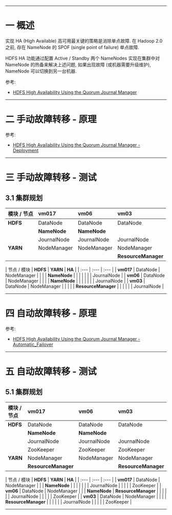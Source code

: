 


---

# 一 概述

实现 HA (High Available) 高可用最关键的策略是消除单点故障. 在 Hadoop 2.0 之前, 存在 NameNode 的 SPOF (single point of failure) 单点故障.

HDFS HA 功能通过配置 Active / Standby 两个 NameNodes 实现在集群中对 NameNode 的热备来解决上述问题, 如果出现故障 (或机器需要升级维护), NameNode 可以切换到另一台机器.

参考:
- [HDFS High Availability Using the Quorum Journal Manager](https://hadoop.apache.org/docs/r2.7.2/hadoop-project-dist/hadoop-hdfs/HDFSHighAvailabilityWithQJM.html)

---

# 二 手动故障转移 - 原理

参考:
- [HDFS High Availability Using the Quorum Journal Manager - Deployment](https://hadoop.apache.org/docs/r2.7.2/hadoop-project-dist/hadoop-hdfs/HDFSHighAvailabilityWithQJM.html#Deployment)

---

# 三 手动故障转移 - 测试

## 3.1 集群规划

| 模块 / 节点 | __vm017__ | __vm06__ | __vm03__ |
| :--- | :--- | :--- | :--- |
| __HDFS__ | DataNode | DataNode | DataNode |
|  | __NameNode__ | __NameNode__ |  |
|  | JournalNode | JournalNode | JournalNode |
| __YARN__ | NodeManager | NodeManager | NodeManager |
|  |  |  | __ResourceManager__ |

| 节点 / 模块 | __HDFS__ | __YARN__ |  __HA__ |
| :--- | :--- | :--- |
| __vm017__ | DataNode | NodeManager |  |
|  | __NameNode__ |  |  |
|  |  |  | JournalNode |
| __vm06__ | DataNode | NodeManager |  |
|  | __NameNode__ |  |  |
|  |  |  | JournalNode |
| __vm03__ | DataNode | NodeManager |  |
|  |  | __ResourceManager__ |  |
|  |  |  | JournalNode |

---


# 四 自动故障转移 - 原理

参考:
- [HDFS High Availability Using the Quorum Journal Manager - Automatic_Failover](https://hadoop.apache.org/docs/r2.7.2/hadoop-project-dist/hadoop-hdfs/HDFSHighAvailabilityWithQJM.html#Automatic_Failover)


---

# 五 自动故障转移 - 测试

## 5.1 集群规划

| 模块 / 节点 | __vm017__ | __vm06__ | __vm03__ |
| :--- | :--- | :--- | :--- |
| __HDFS__ | DataNode | DataNode | DataNode |
|  | __NameNode__ | __NameNode__ |  |
|  | JournalNode | JournalNode | JournalNode |
|  | ZooKeeper | ZooKeeper | ZooKeeper |
| __YARN__ | NodeManager | NodeManager | NodeManager |
|  | __ResourceManager__ |  | __ResourceManager__ |

| 节点 / 模块 | __HDFS__ | __YARN__ | __HA__ |
| :--- | :--- | :--- |
| __vm017__ | DataNode | NodeManager |
|  | __NameNode__ |  |  |
|  |  |  | JournalNode |
|  |  |  | ZooKeeper |
| __vm06__ | DataNode | NodeManager |
|  | __NameNode__ | __ResourceManager__ |  |
|  |  |  | JournalNode |
|  |  |  | ZooKeeper |
| __vm03__ | DataNode | NodeManager |
|  |  | __ResourceManager__ |  |
|  |  |  | JournalNode |
|  |  |  | ZooKeeper |


---
